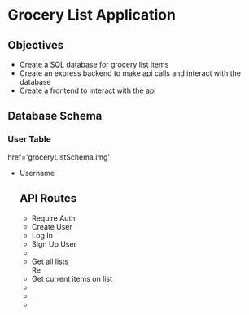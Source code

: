 <h1>Grocery List Application</h1>
<h2>Objectives</h2>
<ul>
    <li> Create a SQL database for grocery list items </li>
    <li> Create an express backend to make api calls and interact with the database </li>
    <li>Create a frontend to interact with the api </li>
</ul>
<h2> Database Schema </h2>
<h3> User Table </h3>
    <link> href='groceryListSchema.img'</link>
<ul>
  <li> Username </li>
<h2>API Routes</h2>
<ul>
    <li>Require Auth</li>
    <li>Create User</li>
    <li>Log In</li>
    <li>Sign Up User</li>
    <li></li>
    <li>Get all lists</li>
    <text>Re</text>
    <li>Get current items on list</li>
    <li></li>
    <li></li>
    <li></li>

</ul>
